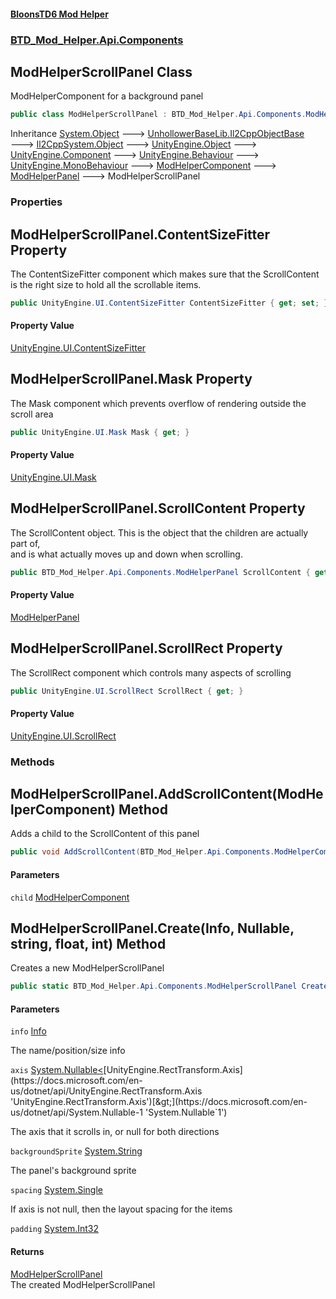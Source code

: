 #### [BloonsTD6 Mod Helper](README.md 'README')
### [BTD_Mod_Helper.Api.Components](README.md#BTD_Mod_Helper.Api.Components 'BTD_Mod_Helper.Api.Components')

## ModHelperScrollPanel Class

ModHelperComponent for a background panel

```csharp
public class ModHelperScrollPanel : BTD_Mod_Helper.Api.Components.ModHelperPanel
```

Inheritance [System.Object](https://docs.microsoft.com/en-us/dotnet/api/System.Object 'System.Object') &#129106; [UnhollowerBaseLib.Il2CppObjectBase](https://docs.microsoft.com/en-us/dotnet/api/UnhollowerBaseLib.Il2CppObjectBase 'UnhollowerBaseLib.Il2CppObjectBase') &#129106; [Il2CppSystem.Object](https://docs.microsoft.com/en-us/dotnet/api/Il2CppSystem.Object 'Il2CppSystem.Object') &#129106; [UnityEngine.Object](https://docs.microsoft.com/en-us/dotnet/api/UnityEngine.Object 'UnityEngine.Object') &#129106; [UnityEngine.Component](https://docs.microsoft.com/en-us/dotnet/api/UnityEngine.Component 'UnityEngine.Component') &#129106; [UnityEngine.Behaviour](https://docs.microsoft.com/en-us/dotnet/api/UnityEngine.Behaviour 'UnityEngine.Behaviour') &#129106; [UnityEngine.MonoBehaviour](https://docs.microsoft.com/en-us/dotnet/api/UnityEngine.MonoBehaviour 'UnityEngine.MonoBehaviour') &#129106; [ModHelperComponent](BTD_Mod_Helper.Api.Components.ModHelperComponent.md 'BTD_Mod_Helper.Api.Components.ModHelperComponent') &#129106; [ModHelperPanel](BTD_Mod_Helper.Api.Components.ModHelperPanel.md 'BTD_Mod_Helper.Api.Components.ModHelperPanel') &#129106; ModHelperScrollPanel
### Properties

<a name='BTD_Mod_Helper.Api.Components.ModHelperScrollPanel.ContentSizeFitter'></a>

## ModHelperScrollPanel.ContentSizeFitter Property

The ContentSizeFitter component which makes sure that the ScrollContent  
is the right size to hold all the scrollable items.

```csharp
public UnityEngine.UI.ContentSizeFitter ContentSizeFitter { get; set; }
```

#### Property Value
[UnityEngine.UI.ContentSizeFitter](https://docs.microsoft.com/en-us/dotnet/api/UnityEngine.UI.ContentSizeFitter 'UnityEngine.UI.ContentSizeFitter')

<a name='BTD_Mod_Helper.Api.Components.ModHelperScrollPanel.Mask'></a>

## ModHelperScrollPanel.Mask Property

The Mask component which prevents overflow of rendering outside the scroll area

```csharp
public UnityEngine.UI.Mask Mask { get; }
```

#### Property Value
[UnityEngine.UI.Mask](https://docs.microsoft.com/en-us/dotnet/api/UnityEngine.UI.Mask 'UnityEngine.UI.Mask')

<a name='BTD_Mod_Helper.Api.Components.ModHelperScrollPanel.ScrollContent'></a>

## ModHelperScrollPanel.ScrollContent Property

The ScrollContent object. This is the object that the children are actually part of,  
and is what actually moves up and down when scrolling.

```csharp
public BTD_Mod_Helper.Api.Components.ModHelperPanel ScrollContent { get; }
```

#### Property Value
[ModHelperPanel](BTD_Mod_Helper.Api.Components.ModHelperPanel.md 'BTD_Mod_Helper.Api.Components.ModHelperPanel')

<a name='BTD_Mod_Helper.Api.Components.ModHelperScrollPanel.ScrollRect'></a>

## ModHelperScrollPanel.ScrollRect Property

The ScrollRect component which controls many aspects of scrolling

```csharp
public UnityEngine.UI.ScrollRect ScrollRect { get; }
```

#### Property Value
[UnityEngine.UI.ScrollRect](https://docs.microsoft.com/en-us/dotnet/api/UnityEngine.UI.ScrollRect 'UnityEngine.UI.ScrollRect')
### Methods

<a name='BTD_Mod_Helper.Api.Components.ModHelperScrollPanel.AddScrollContent(BTD_Mod_Helper.Api.Components.ModHelperComponent)'></a>

## ModHelperScrollPanel.AddScrollContent(ModHelperComponent) Method

Adds a child to the ScrollContent of this panel

```csharp
public void AddScrollContent(BTD_Mod_Helper.Api.Components.ModHelperComponent child);
```
#### Parameters

<a name='BTD_Mod_Helper.Api.Components.ModHelperScrollPanel.AddScrollContent(BTD_Mod_Helper.Api.Components.ModHelperComponent).child'></a>

`child` [ModHelperComponent](BTD_Mod_Helper.Api.Components.ModHelperComponent.md 'BTD_Mod_Helper.Api.Components.ModHelperComponent')

<a name='BTD_Mod_Helper.Api.Components.ModHelperScrollPanel.Create(BTD_Mod_Helper.Api.Components.Info,System.Nullable_UnityEngine.RectTransform.Axis_,string,float,int)'></a>

## ModHelperScrollPanel.Create(Info, Nullable<Axis>, string, float, int) Method

Creates a new ModHelperScrollPanel

```csharp
public static BTD_Mod_Helper.Api.Components.ModHelperScrollPanel Create(BTD_Mod_Helper.Api.Components.Info info, System.Nullable<UnityEngine.RectTransform.Axis> axis, string backgroundSprite=null, float spacing=0f, int padding=0);
```
#### Parameters

<a name='BTD_Mod_Helper.Api.Components.ModHelperScrollPanel.Create(BTD_Mod_Helper.Api.Components.Info,System.Nullable_UnityEngine.RectTransform.Axis_,string,float,int).info'></a>

`info` [Info](BTD_Mod_Helper.Api.Components.Info.md 'BTD_Mod_Helper.Api.Components.Info')

The name/position/size info

<a name='BTD_Mod_Helper.Api.Components.ModHelperScrollPanel.Create(BTD_Mod_Helper.Api.Components.Info,System.Nullable_UnityEngine.RectTransform.Axis_,string,float,int).axis'></a>

`axis` [System.Nullable&lt;](https://docs.microsoft.com/en-us/dotnet/api/System.Nullable-1 'System.Nullable`1')[UnityEngine.RectTransform.Axis](https://docs.microsoft.com/en-us/dotnet/api/UnityEngine.RectTransform.Axis 'UnityEngine.RectTransform.Axis')[&gt;](https://docs.microsoft.com/en-us/dotnet/api/System.Nullable-1 'System.Nullable`1')

The axis that it scrolls in, or null for both directions

<a name='BTD_Mod_Helper.Api.Components.ModHelperScrollPanel.Create(BTD_Mod_Helper.Api.Components.Info,System.Nullable_UnityEngine.RectTransform.Axis_,string,float,int).backgroundSprite'></a>

`backgroundSprite` [System.String](https://docs.microsoft.com/en-us/dotnet/api/System.String 'System.String')

The panel's background sprite

<a name='BTD_Mod_Helper.Api.Components.ModHelperScrollPanel.Create(BTD_Mod_Helper.Api.Components.Info,System.Nullable_UnityEngine.RectTransform.Axis_,string,float,int).spacing'></a>

`spacing` [System.Single](https://docs.microsoft.com/en-us/dotnet/api/System.Single 'System.Single')

If axis is not null, then the layout spacing for the items

<a name='BTD_Mod_Helper.Api.Components.ModHelperScrollPanel.Create(BTD_Mod_Helper.Api.Components.Info,System.Nullable_UnityEngine.RectTransform.Axis_,string,float,int).padding'></a>

`padding` [System.Int32](https://docs.microsoft.com/en-us/dotnet/api/System.Int32 'System.Int32')

#### Returns
[ModHelperScrollPanel](BTD_Mod_Helper.Api.Components.ModHelperScrollPanel.md 'BTD_Mod_Helper.Api.Components.ModHelperScrollPanel')  
The created ModHelperScrollPanel